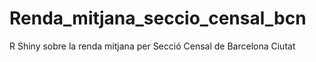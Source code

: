 # Renda_mitjana_seccio_censal_bcn
 R Shiny sobre la renda mitjana per Secció Censal de Barcelona Ciutat
